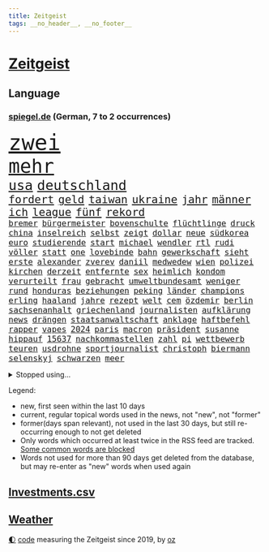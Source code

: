 ```yaml
---
title: Zeitgeist
tags: __no_header__, __no_footer__
---
```


# [Zeitgeist](https://oliz.io/zeitgeist/)

## Language

<h3><a href="https://www.spiegel.de" target="_blank">spiegel.de</a> (German, 7 to 2 occurrences)</h3>
<p style="font-family:monospace">
<span style="font-size:32pt"><a href="news_links.html#zwei" class="current">zwei</a></span>
<br>
<span style="font-size:28pt"><a href="news_links.html#mehr" class="current">mehr</a></span>
<br>
<span style="font-size:20pt"><a href="news_links.html#usa" class="current">usa</a></span>
<span style="font-size:20pt"><a href="news_links.html#deutschland" class="current">deutschland</a></span>
<br>
<span style="font-size:16pt"><a href="news_links.html#fordert" class="current">fordert</a></span>
<span style="font-size:16pt"><a href="news_links.html#geld" class="current">geld</a></span>
<span style="font-size:16pt"><a href="news_links.html#taiwan" class="current">taiwan</a></span>
<span style="font-size:16pt"><a href="news_links.html#ukraine" class="current">ukraine</a></span>
<span style="font-size:16pt"><a href="news_links.html#jahr" class="current">jahr</a></span>
<span style="font-size:16pt"><a href="news_links.html#männer" class="current">männer</a></span>
<span style="font-size:16pt"><a href="news_links.html#ich" class="current">ich</a></span>
<span style="font-size:16pt"><a href="news_links.html#league" class="current">league</a></span>
<span style="font-size:16pt"><a href="news_links.html#fünf" class="current">fünf</a></span>
<span style="font-size:16pt"><a href="news_links.html#rekord" class="current">rekord</a></span>
<br>
<span style="font-size:12pt"><a href="news_links.html#bremer" class="current">bremer</a></span>
<span style="font-size:12pt"><a href="news_links.html#bürgermeister" class="current">bürgermeister</a></span>
<span style="font-size:12pt"><a href="news_links.html#bovenschulte" class="new">bovenschulte</a></span>
<span style="font-size:12pt"><a href="news_links.html#flüchtlinge" class="current">flüchtlinge</a></span>
<span style="font-size:12pt"><a href="news_links.html#druck" class="current">druck</a></span>
<span style="font-size:12pt"><a href="news_links.html#china" class="current">china</a></span>
<span style="font-size:12pt"><a href="news_links.html#inselreich" class="new">inselreich</a></span>
<span style="font-size:12pt"><a href="news_links.html#selbst" class="current">selbst</a></span>
<span style="font-size:12pt"><a href="news_links.html#zeigt" class="current">zeigt</a></span>
<span style="font-size:12pt"><a href="news_links.html#dollar" class="current">dollar</a></span>
<span style="font-size:12pt"><a href="news_links.html#neue" class="current">neue</a></span>
<span style="font-size:12pt"><a href="news_links.html#südkorea" class="current">südkorea</a></span>
<span style="font-size:12pt"><a href="news_links.html#euro" class="current">euro</a></span>
<span style="font-size:12pt"><a href="news_links.html#studierende" class="current">studierende</a></span>
<span style="font-size:12pt"><a href="news_links.html#start" class="current">start</a></span>
<span style="font-size:12pt"><a href="news_links.html#michael" class="current">michael</a></span>
<span style="font-size:12pt"><a href="news_links.html#wendler" class="new">wendler</a></span>
<span style="font-size:12pt"><a href="news_links.html#rtl" class="current">rtl</a></span>
<span style="font-size:12pt"><a href="news_links.html#rudi" class="current">rudi</a></span>
<span style="font-size:12pt"><a href="news_links.html#völler" class="current">völler</a></span>
<span style="font-size:12pt"><a href="news_links.html#statt" class="current">statt</a></span>
<span style="font-size:12pt"><a href="news_links.html#one" class="current">one</a></span>
<span style="font-size:12pt"><a href="news_links.html#lovebinde" class="new">lovebinde</a></span>
<span style="font-size:12pt"><a href="news_links.html#bahn" class="current">bahn</a></span>
<span style="font-size:12pt"><a href="news_links.html#gewerkschaft" class="current">gewerkschaft</a></span>
<span style="font-size:12pt"><a href="news_links.html#sieht" class="current">sieht</a></span>
<span style="font-size:12pt"><a href="news_links.html#erste" class="current">erste</a></span>
<span style="font-size:12pt"><a href="news_links.html#alexander" class="current">alexander</a></span>
<span style="font-size:12pt"><a href="news_links.html#zverev" class="current">zverev</a></span>
<span style="font-size:12pt"><a href="news_links.html#daniil" class="new">daniil</a></span>
<span style="font-size:12pt"><a href="news_links.html#medwedew" class="current">medwedew</a></span>
<span style="font-size:12pt"><a href="news_links.html#wien" class="current">wien</a></span>
<span style="font-size:12pt"><a href="news_links.html#polizei" class="current">polizei</a></span>
<span style="font-size:12pt"><a href="news_links.html#kirchen" class="current">kirchen</a></span>
<span style="font-size:12pt"><a href="news_links.html#derzeit" class="current">derzeit</a></span>
<span style="font-size:12pt"><a href="news_links.html#entfernte" class="current">entfernte</a></span>
<span style="font-size:12pt"><a href="news_links.html#sex" class="current">sex</a></span>
<span style="font-size:12pt"><a href="news_links.html#heimlich" class="new">heimlich</a></span>
<span style="font-size:12pt"><a href="news_links.html#kondom" class="new">kondom</a></span>
<span style="font-size:12pt"><a href="news_links.html#verurteilt" class="current">verurteilt</a></span>
<span style="font-size:12pt"><a href="news_links.html#frau" class="current">frau</a></span>
<span style="font-size:12pt"><a href="news_links.html#gebracht" class="current">gebracht</a></span>
<span style="font-size:12pt"><a href="news_links.html#umweltbundesamt" class="current">umweltbundesamt</a></span>
<span style="font-size:12pt"><a href="news_links.html#weniger" class="current">weniger</a></span>
<span style="font-size:12pt"><a href="news_links.html#rund" class="current">rund</a></span>
<span style="font-size:12pt"><a href="news_links.html#honduras" class="new">honduras</a></span>
<span style="font-size:12pt"><a href="news_links.html#beziehungen" class="current">beziehungen</a></span>
<span style="font-size:12pt"><a href="news_links.html#peking" class="current">peking</a></span>
<span style="font-size:12pt"><a href="news_links.html#länder" class="current">länder</a></span>
<span style="font-size:12pt"><a href="news_links.html#champions" class="current">champions</a></span>
<span style="font-size:12pt"><a href="news_links.html#erling" class="new">erling</a></span>
<span style="font-size:12pt"><a href="news_links.html#haaland" class="current">haaland</a></span>
<span style="font-size:12pt"><a href="news_links.html#jahre" class="current">jahre</a></span>
<span style="font-size:12pt"><a href="news_links.html#rezept" class="current">rezept</a></span>
<span style="font-size:12pt"><a href="news_links.html#welt" class="current">welt</a></span>
<span style="font-size:12pt"><a href="news_links.html#cem" class="current">cem</a></span>
<span style="font-size:12pt"><a href="news_links.html#özdemir" class="current">özdemir</a></span>
<span style="font-size:12pt"><a href="news_links.html#berlin" class="current">berlin</a></span>
<span style="font-size:12pt"><a href="news_links.html#sachsenanhalt" class="current">sachsenanhalt</a></span>
<span style="font-size:12pt"><a href="news_links.html#griechenland" class="current">griechenland</a></span>
<span style="font-size:12pt"><a href="news_links.html#journalisten" class="current">journalisten</a></span>
<span style="font-size:12pt"><a href="news_links.html#aufklärung" class="current">aufklärung</a></span>
<span style="font-size:12pt"><a href="news_links.html#news" class="current">news</a></span>
<span style="font-size:12pt"><a href="news_links.html#drängen" class="current">drängen</a></span>
<span style="font-size:12pt"><a href="news_links.html#staatsanwaltschaft" class="current">staatsanwaltschaft</a></span>
<span style="font-size:12pt"><a href="news_links.html#anklage" class="current">anklage</a></span>
<span style="font-size:12pt"><a href="news_links.html#haftbefehl" class="current">haftbefehl</a></span>
<span style="font-size:12pt"><a href="news_links.html#rapper" class="current">rapper</a></span>
<span style="font-size:12pt"><a href="news_links.html#vapes" class="new">vapes</a></span>
<span style="font-size:12pt"><a href="news_links.html#2024" class="current">2024</a></span>
<span style="font-size:12pt"><a href="news_links.html#paris" class="current">paris</a></span>
<span style="font-size:12pt"><a href="news_links.html#macron" class="current">macron</a></span>
<span style="font-size:12pt"><a href="news_links.html#präsident" class="current">präsident</a></span>
<span style="font-size:12pt"><a href="news_links.html#susanne" class="new">susanne</a></span>
<span style="font-size:12pt"><a href="news_links.html#hippauf" class="new">hippauf</a></span>
<span style="font-size:12pt"><a href="news_links.html#15637" class="new">15637</a></span>
<span style="font-size:12pt"><a href="news_links.html#nachkommastellen" class="new">nachkommastellen</a></span>
<span style="font-size:12pt"><a href="news_links.html#zahl" class="current">zahl</a></span>
<span style="font-size:12pt"><a href="news_links.html#pi" class="new">pi</a></span>
<span style="font-size:12pt"><a href="news_links.html#wettbewerb" class="current">wettbewerb</a></span>
<span style="font-size:12pt"><a href="news_links.html#teuren" class="current">teuren</a></span>
<span style="font-size:12pt"><a href="news_links.html#usdrohne" class="new">usdrohne</a></span>
<span style="font-size:12pt"><a href="news_links.html#sportjournalist" class="current">sportjournalist</a></span>
<span style="font-size:12pt"><a href="news_links.html#christoph" class="current">christoph</a></span>
<span style="font-size:12pt"><a href="news_links.html#biermann" class="new">biermann</a></span>
<span style="font-size:12pt"><a href="news_links.html#selenskyj" class="current">selenskyj</a></span>
<span style="font-size:12pt"><a href="news_links.html#schwarzen" class="current">schwarzen</a></span>
<span style="font-size:12pt"><a href="news_links.html#meer" class="current">meer</a></span>
</p>
<details>
<summary>Stopped using...</summary>
<p class="former" style="font-size:12pt">
kapitän(875) sieger(875) andrea(874) awards(874) norden(874) drosten(872) insgesamt(872) masken(872) prüfung(872) stich(872) vergewaltigt(872) wolfgang(872) christine(871) drehen(871) konservativen(871) richten(871) österreichische(871) ausgesprochen(870) bekannten(870) sogenannte(870) umwelt(870) vorschläge(870) 37(869) bisherige(869) fünfte(869) gewaltige(869) verlängert(869) wirkte(869) witz(869) 2015(868) amtszeit(868) gefährden(868) merkel(868) portugal(868) bedenken(867) daher(867) gespielt(867) klimaneutral(867) martin(867) reiner(867) scheidet(867) wahlkampf(867) weshalb(867) 22(866) alkohol(866) amerika(866) hansi(866) hass(866) spanischen(866) studierenden(866) alpen(865) arsenal(865) hinweisen(865) reaktionen(865) täglich(865) verfassungsschutz(865) attentat(864) eingebrochen(864) endspiel(864) englische(864) kabinett(864) künftigen(864) mark(864) meint(864) verena(864) vermutet(864) welle(864) who(864) 96(863) ehren(862) lüge(862) richtig(862) smith(862) brauchte(861) erschweren(861) indes(861) meiner(861) versagt(861) 10(860) ausreichend(860) chefin(860) franziskus(860) oberste(860) staats(860) tatverdächtigen(860) august(859) coronapolitik(859) roten(859) störung(859) design(858) debatten(857) fit(857) übt(857) ehepaar(856) euparlament(856) freilassung(856) torhüter(856) begann(855) beinahe(855) gestoppt(855) schwanger(855) ausmaß(854) bolsonaro(854) jair(854) mieten(854) status(854) überraschung(854) 1500(853) gemeinsame(853) verfassung(853) fernsehen(850) lernt(850) provokation(849) hunger(848) tür(847) äußerte(847) sitzung(845) wind(845) entspannung(844) erderwärmung(844) projekte(844) erinnerung(843) spannungen(843) hackerangriff(842) spitzenreiter(842) engpässe(839) abstieg(838) begrüßt(837) einig(837) dramatischen(836) schwung(836) ämter(836) bangen(835) auseinandersetzung(834) heutigen(833) kapitel(831) kassieren(830) 91(829) günther(828) hinterlässt(828) staatlichen(827) sogenannten(826) flug(825) prägte(817) offener(809) zusätzliche(802) schiffe(797) rekorde(787) festgesetzt(786) schlaf(770) cent(764) gewinne(763) bekannter(748) rückgang(731) direkten(729) universitäten(715) politikern(702) investor(696) übrig(687) mitverantwortlich(686) unis(680) willkommen(665) fußballnationalmannschaft(663) abgegeben(646) waldbrände(640) akzeptieren(635) zusammenarbeiten(620) schwäche(614) ohnehin(601) verbunden(592) brücken(591) cup(589) gelaufen(578) immobilienmarkt(568) norwegischen(562) exil(559) sechste(559) rätselhafte(554) erhofft(553) musks(552) löschen(551) privilegien(551) wahrscheinlicher(548) eindeutig(535) bestätigte(532) minderheiten(525) pazifik(522) nfl(521) fünftel(517) millionenhöhe(516) anheben(515) harren(512) bedrängnis(510) einschätzungen(497) stern(493) suizid(493) övp(490) importieren(484) 74(482) rechtsextremer(480) vorzugehen(479) hafenstadt(475) airlines(467) kürzer(467) gestiegene(466) schusswaffen(465) schienen(464) coaching(462) zehnjähriger(459) museen(456) bundesfinanzminister(455) gesteckt(453) verwüstung(452) diskussionen(446) salman(446) invasion(445) promis(445) verschiedenen(443) natürlich(441) überlebten(439) teuerung(438) buschmann(435) papa(431) symbol(427) preissteigerungen(423) erkennt(419) anträge(413) audi(413) wild(409) klärt(408) wettkampf(407) dj(404) spielern(404) handwerk(397) royal(393) herausgefunden(391) klingen(391) bürgerkrieg(388) heißen(385) überzeugung(385) luftfahrt(384) überraschungen(382) abschaffung(380) solo(379) zurecht(379) melnyk(378) behauptete(371) bill(371) entscheidende(371) betrugs(368) zivilen(365) pornos(364) zugesagt(361) spiegeltitelstory(358) stabil(358) arbeitszeit(357) gebiete(352) betrieben(351) riskant(350) ausweiten(348) charkiw(348) hauptdarsteller(345) instrumentalisiert(344) zügig(344) arbeitsbedingungen(343) duo(343) messerangriff(343) langsam(342) drücken(341) gefangenschaft(339) hochrangige(337) ergab(330) verfolgung(330) unsicherheit(328) cockpit(327) kalt(326) karim(326) regie(326) vorgeschichte(321) schwarzes(318) energiekonzerne(315) humor(315) drohe(314) antisemitische(313) schönen(310) besetzen(306) guardiola(305) pep(305) geeignet(303) franken(302) sammelte(302) ferien(301) schleppend(300) aufeinander(299) würdigung(299) lokführer(298) szenario(297) kippt(294) blockierte(291) schwach(285) usamerikanischen(281) begnadigung(280) bedingung(278) 8(275) europaparlament(275) reporterin(275) waggons(274) ernannt(273) gestürmt(271) black(268) styles(268) einzigen(267) irans(265) oklahoma(264) truss(264) inmitten(263) luka(263) stockholm(263) geschäftsmodell(262) unten(261) volle(260) 86(258) feldmann(258) joshua(258) kimmich(258) gegenwart(257) neuseelands(256) syriens(256) kriegsgefangene(255) manch(254) senator(254) justizminister(253) osnabrück(253) einsätze(252) fahrgäste(252) patientin(252) personalmangel(251) graham(248) brasilianischen(247) harvey(247) missbrauchsvorwürfe(247) mob(247) 81(240) +(239) notfalls(239) klarheit(238) ausmaße(237) heißer(237) image(237) freizeit(236) einleiten(235) gleichauf(235) umkämpfte(235) jemals(234) verstoßen(234) schulschließungen(233) unzufriedene(232) familienstücke(230) würdigen(230) weitergehen(229) rettungsaktion(228) ausgewertet(226) major(226) formen(225) schwede(223) freigabe(220) prüfungen(219) geschlossene(218) eukommissar(217) glänzen(217) rebellen(217) träume(217) scheiterten(216) skifahrer(216) 6000(215) haller(213) eingestürzt(212) danke(211) freispruch(211) scheiden(211) neueste(209) fuchs(206) liebäugelt(206) stichelt(205) eingekesselt(202) entstand(202) lauern(201) beleidigungen(200) liz(200) pornografie(200) klassen(199) professor(199) ausschließen(198) hände(198) rbb(198) rbbintendantin(198) strenge(197) gaskunden(196) raten(196) verabschiedete(196) giorgia(195) meloni(195) umweltaktivisten(195) anhaltenden(194) annie(194) kriminalpolizei(194) krisenzeiten(194) wählte(193) begrenzen(192) harmlos(192) blamiert(190) flow(190) stromausfälle(190) stärkung(190) überlegen(189) späte(186) sportlicher(182) 00(181) wildes(181) bedauert(180) belastungen(180) benko(177) natürlichen(176) talente(176) erforderlich(175) fdpvize(175) gesünder(175) kreuzfeuer(175) zwecke(175) norwegens(174) tagelang(174) talkshow(174) angler(173) granaten(173) versäumnisse(173) bussen(172) beauftragte(171) haldenwang(171) verfassungsschutzpräsident(171) durant(170) erreichten(170) klang(170) verwarnung(167) belgischen(166) gewaltsam(166) experimentiert(165) greta(164) notwendigkeit(164) football(163) reformer(162) schwestern(162) redete(161) walk(161) abgelöst(160) entzieht(159) forcieren(159) unbestimmte(159) lebron(158) luftverteidigungssystem(158) prägende(158) schwachen(157) krone(156) sogenanntes(156) winzer(156) rückschlägen(154) dauerkrise(153) meeresboden(153) allmählich(152) erleichtern(149) winkel(149) arbeitszeiterfassung(148) brady(148) fahrerflucht(148) lakers(148) nachweisen(148) penibel(148) vernunft(148) dokumentieren(147) irland(147) public(147) brisanten(146) álvarez(146) nebel(145) düpierte(144) eineinhalb(142) júnior(142) zivilklage(142) fördergelder(140) handball(139) vorbehalten(139) abfahrt(138) anführers(138) freiem(138) abgeordnetenhaus(137) militärbasen(137) pakete(137) 2700(136) hugh(136) kommissar(136) wahlwiederholung(136) weihnachtsgeschäft(136) massenweise(135) zielt(135) bahnmitarbeiter(134) kampagnen(134) auszeichnung(133) englischer(133) milliardenschweres(133) paartherapeut(133) paartherapeutin(133) rückstand(133) samantha(133) kohl(131) verschwörungsideologien(131) absehbar(130) desaströsen(130) fördert(130) dreiste(129) lamborghini(129) stimmungsmache(129) ungereimtheiten(129) machtlos(128) vegan(128) auszahlung(127) helm(127) kohleausstieg(127) mama(127) schlicht(127) herkunft(126) litten(126) schuldspruch(126) bedrohungen(125) eugipfel(125) me/cfs(125) radsports(125) abgewählt(124) epidemie(124) lützerath(124) schrauben(124) wecken(124) neuheiten(123) ernaux(122) norddeutschland(122) übliche(122) tiefpunkt(121) bedingt(120) norddeutschen(120) reis(120) rentenalter(120) satelliten(120) opferzahlen(119) kanone(118) wetterte(118) wohlauf(118) kindeswohl(117) spacex(117) sauer(116) songs(116) bekenntnis(115) hennig(115) konstruiert(115) sam(115) ampelkoalitionäre(114) coronavariante(114) immensen(114) derben(113) zurückhaltender(113) überzeugte(113) abenteuer(112) designierte(112) doping(112) hunderten(112) interessieren(112) packendsten(112) dubai(111) tabellenletzte(111) wirtschaftspolitik(110) abhängigkeiten(109) gezerrt(109) umstellen(109) fred(108) human(108) verließ(108) annektierten(107) begehren(107) braunkohle(107) magic(107) orlando(107) fachmann(106) überweisen(106) unbekanntes(105) verteidigungslinie(105) gesperrte(104) kritisierten(104) leichtigkeit(104) antibiotika(103) haag(103) tübingen(103) 2013(102) paares(102) tiangong(102) überfahrt(102) flugkörper(101) potenziell(101) spdvorsitzende(101) usrepräsentantenhaus(101) besiegelt(100) protestaktionen(100) schwarzwald(100) unerlaubt(100) anführen(99) antisemitischen(99) episode(99) massengräber(99) naht(99) revolutioniert(99) chinareise(97) vorsitzender(97) weltcup(97) insider(95) route(95) werfer(95) überlebende(95) aktiviert(94) iowa(94) landesweiten(94) slowene(93) bale(92) gareth(92) johnny(92) lauter(92) spdfraktionschef(92) bezüglich(91) mittelgroßen(91) skisprungweltcup(91) südkoreanischen(91) nördliche(90) reds(90) bertelsmann(89) dopingverdacht(89) flüchtlingslager(89) russell(89) vušković(89) abgeordnetenhauswahl(88) aufheben(88) dallas(88) flugobjekt(88) roland(88) arbeiterklasse(87) bundesjustizminister(87) entzweit(87) insolventen(87) intellektuelle(87) monatelangen(87) stereotype(87) techkonzerne(87) usmilitärs(87) weinstein(87) 76(86) amts(86) auswärtigen(86) autokonzern(86) bestellungen(86) damaligen(86) graben(86) homophoben(86) knurren(86) krisenregionen(86) rendsburg(86) server(86) vwaufsichtsrat(86) weltraumspaziergang(86) 1991(85) interviews(85) quarterback(85) bewerben(84) stromnetzes(84) blue(83) dicker(83) ltd(83) präsentation(83) vorverkauf(83) attackierten(82) dortige(82) vorsichtig(82) bröchler(81) euphorie(81) gerichtsurteil(81) klimakleber(81) offenkundig(81) polizeiwache(81) youtuber(81) glasfaserkabel(80) ordern(80) segeln(80) sportgeschichte(80) squid(80) tierpark(80) unvermindert(80) usjournalist(80) 22000(79) humpelnd(79) netzbetreiber(79) trauung(79) 2011(78) flogen(78) kirchliche(78) komplize(78) little(78) machine(78) rentnerin(78) scharfen(78) streben(78) unfalls(78) vorkommen(78) wein(78) dreßen(77) energienetz(77) erkenntnis(77) kleinsten(77) preisgrenze(77) sauberen(77) schaulaufen(77) schärfer(77) stromnetze(77) ushersteller(77) ussenatoren(77) überprüfen(77) affen(76) bestens(76) durchgedrückt(76) geschieht(76) unterzogen(76) verwandte(76) ausgeschöpft(75) erdstößen(75) erheben(75) gelungenen(75) meisterwerk(75) schneefälle(75) uruguay(75) afdbundestagsabgeordnete(74) belgier(74) ermittelte(74) muster(74) sexvideos(74) verschafft(74) ausbleibende(73) elternzeit(73) harald(73) parkplatz(73) winsen(73) gewässern(72) stadium(72) tennisspieler(72) therapieplätze(72) bundesrechnungshof(71) projiziert(71) stellenwert(71) usluftwaffe(71) intensiven(70) legendäre(70) sachbeschädigung(70) sicherheitsexperte(70) sprint(70) zähen(70) eroller(69) harschen(69) uskampfjets(69) usverband(69) workation(69) assad(68) aufmerksamen(68) bekennt(68) exprofi(68) militärbasis(68) offensivspiel(68) reserven(68) spiegelredakteur(68) stillen(68) tausender(68) vergrößern(68) wiegelt(68) 24jähriger(67) angeberwissen(67) auckland(67) baumarkt(67) gerüchten(67) geschätzt(67) heiraten(67) 16jährige(66) breton(66) dokuserie(66) entsprechendes(66) kneipe(66) luftraum(66) mächtiger(66) perfekten(66) postsendungen(66) satellitenbildern(66) spdaustritt(66) thierry(66) weltstars(66) care(65) fresenius(65) medical(65) verhandlungstag(65) verwendet(65) fehlerfrei(64) militärischer(64) streamingdienst(64) datenschützer(63) freunden(63) strafrunde(63) warnstufe(63) windigen(63) abgewiesen(62) anrücken(62) eukorruptionsskandal(62) freigelassen(62) raheem(62) rauschen(62) stürmen(62) filippo(61) prangern(61) reisebus(61) berisha(60) dämpft(60) kroatiens(60) kronzeugen(60) quellen(60) verbraucht(60) vertreterin(60) änderung(60) 115(59) brandstiftung(59) einstürzen(59) gigantische(59) nationaltorhüter(59) sammlungen(59) säuglinge(59) wüssten(59) übrigen(59) indiana(58) irreführende(58) komponierte(58) krisengebieten(58) lindenberg(58) nächte(58) patriots(58) udo(58) funde(57) hudson(57) marta(57) nehammer(57) rhetorik(57) streich(57) unermüdlich(57) usjustiz(57) überfüllt(57) entgleist(56) explodierende(56) nahostkonflikt(56) betreffen(55) gelder(55) gesundheitssystem(55) jersey(55) luxussuv(55) manfred(55) ortega(55) volkspartei(55) abbott(54) akten(54) beckenbauer(54) evpchef(54) verstreichen(54) verzehr(54) wovon(54) bebte(53) eingeschworenes(53) istanbuler(53) rutte(53) saudischen(53) abschalten(52) kundschaft(52) landrat(52) milliardenhöhe(52) opa(52) sicherheitsmaßnahmen(52) stamp(52) telefonat(52) aachener(51) adresse(51) bastian(51) bezahlabo(51) clemens(51) denkbar(51) packen(51) twitch(51) werten(51) einsam(50) einzigartige(50) indexverträgen(50) nobelpreisträgerin(50) wunschzettel(50) abschussrampen(49) applaus(49) emotionale(49) geschenkt(49) hinkt(49) niederschlag(49) satellitenbild(49) wilder(49) ana(48) hai(48) minnesota(48) sanft(48) verfall(48) golfsport(47) indexmieten(47) anstalten(46) eugen(46) herausfordernden(46) markle(46) seeleute(46) vermächtnis(46) gittern(45) gorbatschow(45) rocker(45) schirdewan(45) zieren(45) abgeschossene(44) abläuft(44) ausbreitung(44) befragt(44) geschlossenheit(44) kommentierte(44) wand(44) abendessen(43) ausreisen(43) cop(43) landwirte(43) lehre(43) mavericks(43) sachsens(43) umsteuern(43) ungemütlich(43) verfolgten(43) vernünftig(43) zuschlägt(43) bad(42) christa(42) feuerwehrmann(42) hä(42) lauten(42) nowitzki(42) reeder(42) sinkenden(42) gesundheitsexperten(41) künstlerinnen(41) nationaltorwart(41) privat(41) streitereien(41) angefangen(40) gelagert(40) prognosen(40) schalten(40) syrisches(40) wehrpflicht(40) a2(39) anfälliger(39) dominant(39) family(39) ludwig(39) skispringer(39) soziologen(39) südsee(39) zeitalter(39) bundespolitik(38) jeffrey(38) ostküste(38) parteiinternen(38) protzen(38) 69(37) begeistern(37) ehrte(37) fragilen(37) halbinsel(37) miete(37) xbb15(37) 31jährige(36) balance(36) begnadigt(36) jason(36) 66jährige(35) aliens(35) aufklären(35) eingestampft(35) hardliner(35) kinderreporterinnen(35) kosmisches(35) leonard(35) missouri(35) singlecharts(35) sparer(35) sparpläne(35) standardmodell(35) brasilianischer(34) briefmarken(34) junta(34) lola(34) neujahr(34) dänische(33) elena(33) eminem(33) osttirol(33) pchersteller(33) sébastien(32) abschwächt(31) american(31) frisches(31) gruner(31) nicaragua(31) spontane(31) strampeln(31) umfasst(31) einzunehmen(30) financial(30) geo(30) lgbtiq(30) provokativen(30) rast(30) vorstandschef(30) gummersbach(29) liebt(29) strafprozess(29) wintersportler(29) bereitschaft(28) betreuer(28) bundesligisten(28) erffa(28) hektisch(28) hessenspd(28) mörderischen(28) skipisten(28) vermittelt(28) vierteljahrhundert(28) wiederholte(28) kronprinzessin(27) pferde(27) solange(27) val(27) versagte(27) wolverhampton(27) abgerufen(26) esc(26) immobilienkrise(26) kriegspartei(26) pistols(26) rücksichtslos(26) verhandelte(26) anderson(25) baden(25) großstädten(25) liegenschaften(25) manipulationen(25) meldung(25) musikgeschichte(25) notwendige(25) tatsächliche(25) waffenschein(25) ägäis(25) heimrennen(24) steigert(24) altmaier(23) begleiter(23) durchgehen(23) evp(23) failed(23) rotwein(23) verendet(23) zettel(23) zurückholen(23) dasteht(22) kyrgios(22) loszulassen(22) symbolpolitik(22) untermauert(22) weidle(22) weigern(22) antlitz(21) aufgemacht(21) raketenschlag(21) schöner(21) tatverdächtig(21) weinte(21) beispiele(20) dennis(20) musterbeispiel(20) niedrigste(20) polizeiangaben(20) spontan(20) akt(19) befreundet(19) eindecken(19) genehmigung(19) mahomes(19) nutztiere(19) postbeschäftigte(19) seid(19) snack(19) weltoffen(19) winken(19) 46(18) ernsthaft(18) kanzlerin(18) koran(18) neuseeländische(18) schult(18) speicherung(18) spieltagen(18) topteams(18) begreifen(17) do(17) installierte(17) janine(17) lebemann(17) rotgrünrote(17) wissler(17) übermittelt(17) atemwegserkrankungen(16) kleinere(16) klimapartei(16) tarifverhandlungen(16) unbesetzt(16) zurückgelegt(16) 61(15) bereitgestellt(15) bundesligaspiele(15) maximilian(15) rassenlehre(15) siedlung(15) sportvorstand(15) 18jährige(14) ausfuhr(14) bedrohlich(14) bundessicherheitsrat(14) demselben(14) kareem(14) parität(14) putschte(14) unterhaltsame(14) verbrennen(14) beirut(13) beiruts(13) expertengruppe(13) golfturnier(13) netzausbau(13) perth(13) rüden(13) teilgenommen(13) 1983(12) grundsteuerreform(12) maskenmillionärin(12) protestierte(12) rabe(12) spitzenplatz(12) tandler(12) üblicherweise(12) 150000(11) beyoncé(11) domenico(11) internets(11) linkenchefin(11) margot(11) maßgeblich(11) power(11) tedesco(11) türkisches(11)
</p>
</details>
<p>Legend:
<ul>
<li><span class="new">new</span>, first seen within the last 10 days</li>
<li><span class="current">current</span>, regular topical words used in the news, not "new", not "former"</li>
<li><span class="former">former(days span relevant)</span>, not used in the last 30 days, but still re-occurring enough to not get deleted</li>
<li>Only words which occurred at least twice in the RSS feed are tracked. <a href="language/filters.py">Some common words are blocked</a></li>
<li>Words not used for more than 90 days get deleted from the database, but may re-enter as "new" words when used again</li>
</ul>
</p>

## [Investments](investments.html)[.csv](investments.csv)

## [Weather](weather.html)

<footer>
<a href="javascript:toggleTheme()" class="nav">🌓</a>
<a href="https://github.com/ooz/zeitgeist">code</a> measuring the Zeitgeist since 2019, by <a href="https://oliz.io">oz</a>
</footer>
